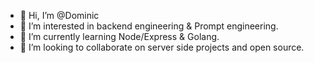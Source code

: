 - 👋 Hi, I’m @Dominic
- 👀 I’m interested in backend engineering & Prompt engineering.
- 🌱 I’m currently learning Node/Express & Golang.
- 💞️ I’m looking to collaborate on server side projects and open source.


<!---
Dominic-mod420/Dominic-mod420 is a ✨ special ✨ repository because its `README.md` (this file) appears on your GitHub profile.
You can click the Preview link to take a look at your changes.
--->
